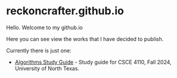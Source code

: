 # reckoncrafter.github.io

Hello. Welcome to my github.io

Here you can see view the works that I have decided to publish.

Currently there is just one:
- [Algorithms Study Guide](algorithms_study_guide.html) - Study guide for CSCE 4110, Fall 2024, University of North Texas.
